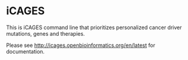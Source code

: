 # iCAGES
This is iCAGES command line that prioritizes personalized cancer driver mutations, genes and therapies.

Please see http://icages.openbioinformatics.org/en/latest for documentation.


